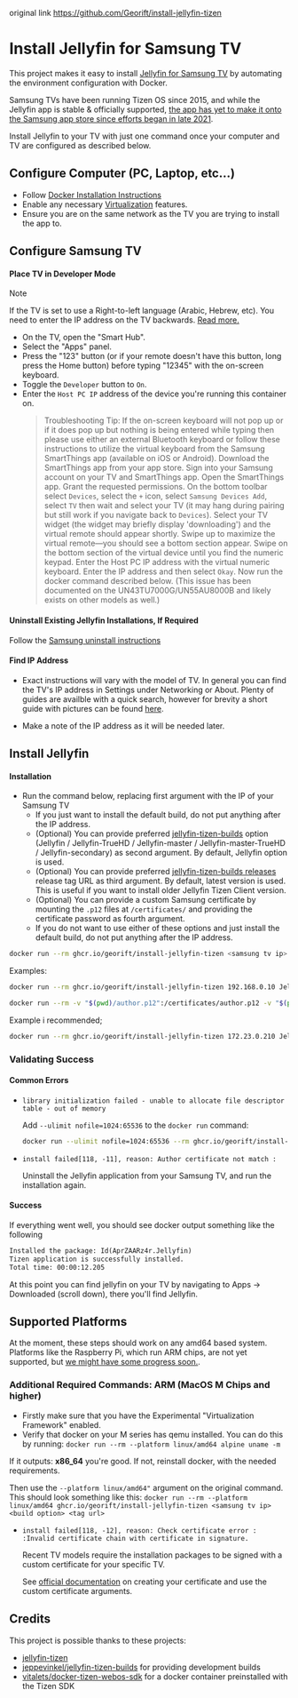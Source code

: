 original link
https://github.com/Georift/install-jellyfin-tizen
# Install Jellyfin for Samsung TV

This project makes it easy to install [Jellyfin for Samsung TV](https://github.com/jellyfin/jellyfin-tizen) by automating the environment configuration with Docker.

Samsung TVs have been running Tizen OS since 2015, and while the Jellyfin app is stable & officially supported, [the app has yet to make it onto the Samsung app store since efforts began in late 2021](https://github.com/jellyfin/jellyfin-tizen/issues/94).

Install Jellyfin to your TV with just one command once your computer and TV are configured as described below.

## Configure Computer (PC, Laptop, etc...)
- Follow [Docker Installation Instructions](https://www.docker.com/get-started/)
- Enable any necessary [Virtualization](https://support.microsoft.com/en-us/windows/enable-virtualization-on-windows-11-pcs-c5578302-6e43-4b4b-a449-8ced115f58e1) features.
- Ensure you are on the same network as the TV you are trying to install the app to.

## Configure Samsung TV

#### Place TV in Developer Mode

> [!NOTE]
> If the TV is set to use a Right-to-left language (Arabic, Hebrew, etc). You need to enter the IP address on the TV backwards. [Read more.](https://github.com/Georift/install-jellyfin-tizen/issues/30)
- On the TV, open the "Smart Hub".
- Select the "Apps" panel.
- Press the "123" button (or if your remote doesn't have this button, long press the Home button) before typing "12345" with the on-screen keyboard.
- Toggle the `Developer` button to `On`.
- Enter the `Host PC IP` address of the device you're running this container on.
    > Troubleshooting Tip: If the on-screen keyboard will not pop up or if it does pop up but nothing is being entered while typing then please use either an external Bluetooth keyboard or follow these instructions to utilize the virtual keyboard from the Samsung SmartThings app (available on iOS or Android). Download the SmartThings app from your app store. Sign into your Samsung account on your TV and SmartThings app. Open the SmartThings app. Grant the requested permissions. On the bottom toolbar select `Devices`, select the `+` icon, select `Samsung Devices Add`, select `TV` then wait and select your TV (it may hang during pairing but still work if you navigate back to `Devices`). Select your TV widget (the widget may briefly display 'downloading') and the virtual remote should appear shortly. Swipe up to maximize the virtual remote—you should see a bottom section appear. Swipe on the bottom section of the virtual device until you find the numeric keypad. Enter the Host PC IP address with the virtual numeric keyboard. Enter the IP address and then select `Okay`. Now run the docker command described below. (This issue has been documented on the UN43TU7000G/UN55AU8000B and likely exists on other models as well.)

#### Uninstall Existing Jellyfin Installations, If Required

Follow the [Samsung uninstall instructions](https://www.samsung.com/in/support/tv-audio-video/how-to-uninstall-an-app-on-samsung-smart-tv/)

#### Find IP Address

- Exact instructions will vary with the model of TV. In general you can find the TV's IP address in Settings under Networking or About. Plenty of guides are availble with a quick search, however for brevity a short guide with pictures can be found [here](https://www.techsolutions.support.com/how-to/how-to-check-connection-on-samsung-smart-tv-10925).

- Make a note of the IP address as it will be needed later. 

## Install Jellyfin

#### Installation
- Run the command below, replacing first argument with the IP of your Samsung TV
   - If you just want to install the default build, do not put anything after the IP address.
    - (Optional) You can provide preferred [jellyfin-tizen-builds](https://github.com/jeppevinkel/jellyfin-tizen-builds) option (Jellyfin / Jellyfin-TrueHD / Jellyfin-master / Jellyfin-master-TrueHD / Jellyfin-secondary) as second argument. By default, Jellyfin option is used.
    - (Optional) You can provide preferred [jellyfin-tizen-builds releases](https://github.com/jeppevinkel/jellyfin-tizen-builds/releases) release tag URL as third argument. By default, latest version is used. This is useful if you want to install older Jellyfin Tizen Client version.
    - (Optional) You can provide a custom Samsung certificate by mounting the `.p12` files at `/certificates/` and providing the certificate password as fourth argument.
   - If you do not want to use either of these options and just install the default build, do not put anything after the IP address.

```bash
docker run --rm ghcr.io/georift/install-jellyfin-tizen <samsung tv ip> [build option] [tag url] [certificate password]
```

Examples:

```bash
docker run --rm ghcr.io/georift/install-jellyfin-tizen 192.168.0.10 Jellyfin-TrueHD "https://github.com/jeppevinkel/jellyfin-tizen-builds/releases/tag/2024-05-13-0139"
```

```bash
docker run --rm -v "$(pwd)/author.p12":/certificates/author.p12 -v "$(pwd)/distributor.p12":/certificates/distributor.p12 ghcr.io/georift/install-jellyfin-tizen 192.168.0.10 Jellyfin "" 'CertPassw0rd!' # Third argument empty to use latest tag
```

Example i recommended;

```bash
docker run --rm ghcr.io/georift/install-jellyfin-tizen 172.23.0.210 Jellyfin "https://github.com/jellyfin/jellyfin-web/releases/tag/2025-01-31-1525"
```

### Validating Success
#### Common Errors

- `library initialization failed - unable to allocate file descriptor table - out of memory`

  Add `--ulimit nofile=1024:65536` to the `docker run` command:

  ```bash
  docker run --ulimit nofile=1024:65536 --rm ghcr.io/georift/install-jellyfin-tizen <samsung tv ip> <build option> <tag url>
  ```

- `install failed[118, -11], reason: Author certificate not match :`

  Uninstall the Jellyfin application from your Samsung TV, and run the installation again.

#### Success

If everything went well, you should see docker output something like the following

```txt
Installed the package: Id(AprZAARz4r.Jellyfin)
Tizen application is successfully installed.
Total time: 00:00:12.205
```

At this point you can find jellyfin on your TV by navigating to Apps -> Downloaded (scroll down), there you'll find Jellyfin.

## Supported Platforms

At the moment, these steps should work on any amd64 based system. Platforms
like the Raspberry Pi, which run ARM chips, are not yet supported, but
[we might have some progress soon.](https://github.com/Georift/install-jellyfin-tizen/issues/10).

### Additional Required Commands: ARM (MacOS M Chips and higher)
- Firstly make sure that you have the Experimental "Virtualization Framework" enabled.
- Verify that docker on your M series has qemu installed. You can do this by running:
```docker run --rm --platform linux/amd64 alpine uname -m```

If it outputs: **x86_64** you're good. If not, reinstall docker, with the needed requirements.

Then use the ```--platform linux/amd64"``` argument on the original command. This should look something like this:
```docker run --rm --platform linux/amd64 ghcr.io/georift/install-jellyfin-tizen <samsung tv ip> <build option> <tag url>```

- `install failed[118, -12], reason: Check certificate error : :Invalid certificate chain with certificate in signature.`

  Recent TV models require the installation packages to be signed with a custom certificate for your specific TV.

  See [official documentation](https://developer.samsung.com/smarttv/develop/getting-started/setting-up-sdk/creating-certificates.html) on creating your certificate and use the custom certificate arguments.

## Credits

This project is possible thanks to these projects:

- [jellyfin-tizen](https://github.com/jellyfin/jellyfin-tizen)
- [jeppevinkel/jellyfin-tizen-builds](https://github.com/jeppevinkel/jellyfin-tizen-builds) for providing development builds
- [vitalets/docker-tizen-webos-sdk](https://github.com/vitalets/docker-tizen-webos-sdk) for a docker container preinstalled with the Tizen SDK

